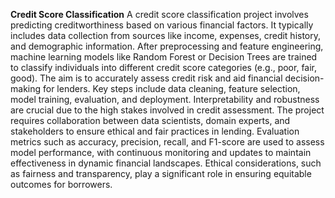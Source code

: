**Credit Score Classification**
A credit score classification project involves predicting creditworthiness based on various financial factors.
It typically includes data collection from sources like income, expenses, credit history, and demographic information.
After preprocessing and feature engineering, machine learning models like Random Forest or Decision Trees are trained to classify individuals into different credit score categories (e.g., poor, fair, good).
The aim is to accurately assess credit risk and aid financial decision-making for lenders. Key steps include data cleaning, feature selection, model training, evaluation, and deployment. Interpretability and robustness are crucial due to the high stakes involved in credit assessment. The project requires collaboration between data scientists, domain experts, and stakeholders to ensure ethical and fair practices in lending. Evaluation metrics such as accuracy, precision, recall, and F1-score are used to assess model performance, with continuous monitoring and updates to maintain effectiveness in dynamic financial landscapes.
Ethical considerations, such as fairness and transparency, play a significant role in ensuring equitable outcomes for borrowers.
